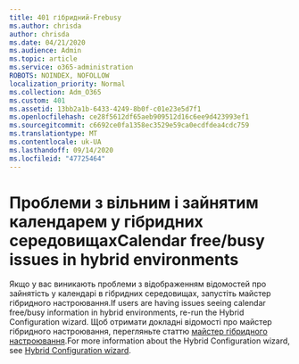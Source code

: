 ```yaml
---
title: 401 гібридний-Frebusy
ms.author: chrisda
author: chrisda
ms.date: 04/21/2020
ms.audience: Admin
ms.topic: article
ms.service: o365-administration
ROBOTS: NOINDEX, NOFOLLOW
localization_priority: Normal
ms.collection: Adm_O365
ms.custom: 401
ms.assetid: 13bb2a1b-6433-4249-8b0f-c01e23e5d7f1
ms.openlocfilehash: ce28f5612df65aeb909512d16c6ee9d423993ef1
ms.sourcegitcommit: c6692ce0fa1358ec3529e59ca0ecdfdea4cdc759
ms.translationtype: MT
ms.contentlocale: uk-UA
ms.lasthandoff: 09/14/2020
ms.locfileid: "47725464"
---
```

# <a name="calendar-freebusy-issues-in-hybrid-environments"></a><span data-ttu-id="a4974-102">Проблеми з вільним і зайнятим календарем у гібридних середовищах</span><span class="sxs-lookup"><span data-stu-id="a4974-102">Calendar free/busy issues in hybrid environments</span></span>

<span data-ttu-id="a4974-103">Якщо у вас виникають проблеми з відображенням відомостей про зайнятість у календарі в гібридних середовищах, запустіть майстер гібридного настроювання.</span><span class="sxs-lookup"><span data-stu-id="a4974-103">If users are having issues seeing calendar free/busy information in hybrid environments, re-run the Hybrid Configuration wizard.</span></span> <span data-ttu-id="a4974-104">Щоб отримати докладні відомості про майстер гібридного настроювання, перегляньте статтю [майстер гібридного настроювання](https://go.microsoft.com/fwlink/p/?linkid=528149).</span><span class="sxs-lookup"><span data-stu-id="a4974-104">For more information about the Hybrid Configuration wizard, see [Hybrid Configuration wizard](https://go.microsoft.com/fwlink/p/?linkid=528149).</span></span>
